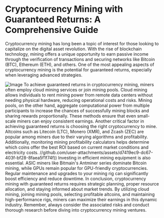 # Cryptocurrency Mining with Guaranteed Returns: A Comprehensive Guide
Cryptocurrency mining has long been a topic of interest for those looking to capitalize on the digital asset revolution. With the rise of blockchain technology, mining offers a unique opportunity to earn passive income through the verification of transactions and securing networks like Bitcoin (BTC), Ethereum (ETH), and others. One of the most appealing aspects of cryptocurrency mining is the potential for guaranteed returns, especially when leveraging advanced strategies.

![Image](https://github.com/user-attachments/assets/4a25d116-2220-4385-b08e-f287af8fcbc4)
To achieve guaranteed returns in cryptocurrency mining, miners often employ cloud mining services or join mining pools. Cloud mining allows individuals to rent mining power from remote data centers without needing physical hardware, reducing operational costs and risks. Mining pools, on the other hand, aggregate computational power from multiple participants to increase the chances of successfully mining blocks and sharing rewards proportionally. These methods ensure that even small-scale miners can enjoy consistent earnings.
Another critical factor in achieving guaranteed returns is choosing the right cryptocurrency to mine. Altcoins such as Litecoin (LTC), Monero (XMR), and Zcash (ZEC) are popular among miners due to their varying algorithms and profitability. Additionally, monitoring mining profitability calculators helps determine which coins offer the best ROI based on current market conditions and electricity costs.
 //github.com/user-attachments/assets/d7419ec9-dc67-403f-bf28-8faea5f1f74f))
Investing in efficient mining equipment is also essential. ASIC miners like Bitmain's Antminer series dominate Bitcoin mining, while GPUs remain popular for GPU-friendly cryptocurrencies. Regular maintenance and upgrades to your mining rig can significantly boost efficiency and reduce downtime.
In conclusion, cryptocurrency mining with guaranteed returns requires strategic planning, proper resource allocation, and staying informed about market trends. By utilizing cloud mining, joining mining pools, selecting profitable altcoins, and maintaining high-performance rigs, miners can maximize their earnings in this dynamic industry. Remember, always consider the associated risks and conduct thorough research before diving into cryptocurrency mining ventures.
